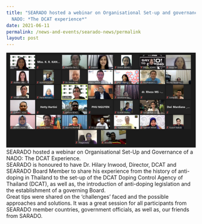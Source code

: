 ```yaml
---
title: "SEARADO hosted a webinar on Organisational Set-up and governance of a
  NADO: *The DCAT experience*"
date: 2021-06-11
permalink: /news-and-events/searado-news/permalink
layout: post
---
```

![Alt text for image on Isomer site](/images/2021-06-11.png)
SEARADO hosted a webinar on Organisational Set-Up and Governance of a NADO: The DCAT Experience. <br>SEARADO is honoured to have Dr. Hilary Inwood, Director, DCAT and SEARADO Board Member to share his experience from the history of anti-doping in Thailand to the set-up of the DCAT Doping Control Agency of Thailand (DCAT), as well as, the introduction of anti-doping legislation and the establishment of a governing Board. <br>Great tips were shared on the ‘challenges’ faced and the possible approaches and solutions. It was a great session for all participants from SEARADO member countries, government officials, as well as, our friends from SARADO.